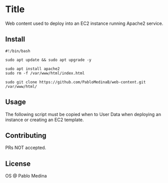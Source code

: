 # Title

Web content used to deploy into an EC2 instance running Apache2 service.

## Install

```
#!/bin/bash

sudo apt update && sudo apt upgrade -y

sudo apt install apache2
sudo rm -f /var/www/html/index.html

sudo git clone https://github.com/PabloMedinaB/web-content.git /var/www/html/
```

## Usage

The following script must be copied when to User Data when deploying an instance or creating an EC2 template.

## Contributing

PRs NOT accepted.

## License

OS  @  Pablo Medina
